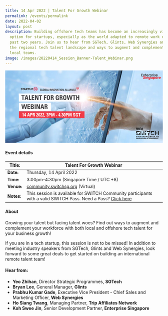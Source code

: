 ```yaml
---
title: 14 Apr 2022 | Talent For Growth Webinar
permalink: /events/permalink
date: 2022-04-02
layout: post
description: Building offshore tech teams has become an increasingly viable
  option for startups, especially as the world adapted to remote work over the
  past two years. Join us to hear from SGTech, Glints, Web Synergies and ESG on
  the regional tech talent landscape and ways to augment and complement your
  local teams.
image: /images/20220414_Session_Banner-Talent_Webinar.png
---
```

![Talent For Growth Webinar (14 Apr 2022)](/images/20220414_Session_Banner-Talent_Webinar.png)
#### Event details


| **Title:** | Talent For Growth Webinar |
| -------- | -------- |
|**Date:** | Thursday, 14 April 2022 
| **Time:**    | 3:00pm–4:30pm (Singapore Time / UTC +8) |
|**Venue:** | [community.switchsg.org](https://community.switchsg.org) (Virtual)
|**Notes:** | This session is available for SWITCH Community participants with a valid SWITCH Pass. Need a Pass? [Click here](https://go.gov.sg/switch-community-interest-web)

#### About

Growing your talent but facing talent woes? Find out ways to augment and complement your workforce with both local and offshore tech talent for your business growth!

If you are in a tech startup, this session is not to be missed! In addition to meeting industry speakers from SGTech, Glints and Web Synergies, look forward to some great deals to get started on building an international remote talent team!

#### Hear from:
* **Yeo Zhihan**, Director Strategic Programmes, **SGTech** 
* **Bryan Lee**, General Manager, **Glints**
* **Prabhu Kumar Gade**, Executive Vice President - Chief Sales and Marketing Officer, **Web Synergies**
* **Ho Siang Twang**, Managing Partner, **Trip Affiliates Network**
* **Koh Swee Jin**, Senior Development Partner, **Enterprise Singapore**